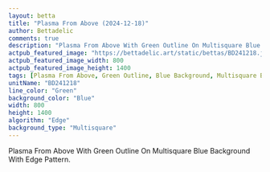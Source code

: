 ```yaml
---
layout: betta
title: "Plasma From Above (2024-12-18)"
author: Bettadelic
comments: true
description: "Plasma From Above With Green Outline On Multisquare Blue Background With Edge Pattern."
actpub_featured_image: "https://bettadelic.art/static/bettas/BD241218.jpg"
actpub_featured_image_width: 800
actpub_featured_image_height: 1400
tags: [Plasma From Above, Green Outline, Blue Background, Multisquare Background Pattern, Edge Pattern, December 2024]
unitName: "BD241218"
line_color: "Green"
background_color: "Blue"
width: 800
height: 1400
algorithm: "Edge"
background_type: "Multisquare"
---
```


Plasma From Above With Green Outline On Multisquare Blue Background With Edge Pattern.

